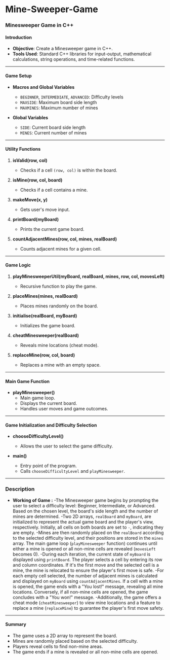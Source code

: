 # Mine-Sweeper-Game

### Minesweeper Game in C++

#### Introduction

- **Objective**: Create a Minesweeper game in C++.
- **Tools Used**: Standard C++ libraries for input-output, mathematical calculations, string operations, and time-related functions.

---

#### Game Setup

- **Macros and Global Variables**
  - `BEGINNER`, `INTERMEDIATE`, `ADVANCED`: Difficulty levels
  - `MAXSIDE`: Maximum board side length
  - `MAXMINES`: Maximum number of mines

- **Global Variables**
  - `SIDE`: Current board side length
  - `MINES`: Current number of mines

---

#### Utility Functions

1. **isValid(row, col)**
   - Checks if a cell `(row, col)` is within the board.

2. **isMine(row, col, board)**
   - Checks if a cell contains a mine.

3. **makeMove(x, y)**
   - Gets user's move input.

4. **printBoard(myBoard)**
   - Prints the current game board.

5. **countAdjacentMines(row, col, mines, realBoard)**
   - Counts adjacent mines for a given cell.

---

#### Game Logic

1. **playMinesweeperUtil(myBoard, realBoard, mines, row, col, movesLeft)**
   - Recursive function to play the game.

2. **placeMines(mines, realBoard)**
   - Places mines randomly on the board.

3. **initialise(realBoard, myBoard)**
   - Initializes the game board.

4. **cheatMinesweeper(realBoard)**
   - Reveals mine locations (cheat mode).

5. **replaceMine(row, col, board)**
   - Replaces a mine with an empty space.

---

#### Main Game Function

- **playMinesweeper()**
  - Main game loop.
  - Displays the current board.
  - Handles user moves and game outcomes.

---

#### Game Initialization and Difficulty Selection

- **chooseDifficultyLevel()**
  - Allows the user to select the game difficulty.

- **main()**
  - Entry point of the program.
  - Calls `chooseDifficultyLevel` and `playMinesweeper`.

---

### Description

- **Working of Game :**
    -The Minesweeper game begins by prompting the user to select a difficulty level: Beginner, Intermediate, or Advanced. Based on the chosen level, the board's side length and the number of mines are determined. 
    -Two 2D arrays, `realBoard` and `myBoard`, are initialized to represent the actual game board and the player's view, respectively. Initially, all cells on both boards are set to `-`, indicating they are empty.
    -Mines are then randomly placed on the `realBoard` according to the selected difficulty level, and their positions are stored in the `mines` array. The main game loop (`playMinesweeper` function) continues until either a mine is opened or all non-mine cells are revealed (`movesLeft` becomes 0). 
    -During each iteration, the current state of `myBoard` is displayed using `printBoard`. The player selects a cell by entering its row and column coordinates. If it's the first move and the selected cell is a mine, the mine is relocated to ensure the player's first move is safe. 
    -For each empty cell selected, the number of adjacent mines is calculated and displayed on `myBoard` using `countAdjacentMines`. If a cell with a mine is opened, the game ends with a "You lost!" message, revealing all mine locations. Conversely, if all non-mine cells are opened, the game concludes with a "You won!" message. 
    -Additionally, the game offers a cheat mode (`cheatMinesweeper`) to view mine locations and a feature to replace a mine (`replaceMine`) to guarantee the player's first move safety.

---

#### Summary

- The game uses a 2D array to represent the board.
- Mines are randomly placed based on the selected difficulty.
- Players reveal cells to find non-mine areas.
- The game ends if a mine is revealed or all non-mine cells are opened.

